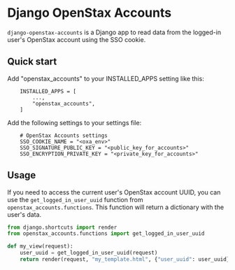 # Django OpenStax Accounts

`django-openstax-accounts` is a Django app to read data from the logged-in user's OpenStax account using the SSO cookie.

## Quick start

Add "openstax_accounts" to your INSTALLED_APPS setting like this:
```
    INSTALLED_APPS = [
        ...,
        "openstax_accounts",
    ]
```

Add the following settings to your settings file:
```
    # OpenStax Accounts settings
    SSO_COOKIE_NAME = "<oxa_env>"
    SSO_SIGNATURE_PUBLIC_KEY = "<public_key_for_accounts>"
    SSO_ENCRYPTION_PRIVATE_KEY = "<private_key_for_accounts>"
```

## Usage
If you need to access the current user's OpenStax account UUID, you can use the `get_logged_in_user_uuid` function from `openstax_accounts.functions`. This function will return a dictionary with the user's data.

```python
from django.shortcuts import render
from openstax_accounts.functions import get_logged_in_user_uuid

def my_view(request):
    user_uuid = get_logged_in_user_uuid(request)
    return render(request, "my_template.html", {"user_uuid": user_uuid})
```


